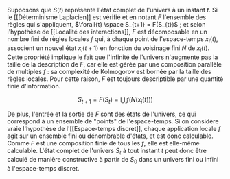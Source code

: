 Supposons que $S(t)$ représente l'état complet de l'univers à un instant $t$. Si le [[Déterminisme Laplacien]] est vérifié et en notant $F$ l'ensemble des règles qui s'appliquent, $\forall{t} \space S_{t+1} = F(S_{t})$ ; et selon l'hypothèse de [[Localité des interactions]], $F$ est décomposable en un nombre fini de règles locales $f$ qui, à chaque point de l'espace-temps $x_i(t)$, associent un nouvel état $x_i(t+1)$ en fonction du voisinage fini $N$ de $x_i(t)$. Cette propriété implique le fait que l'infinité de l'univers n'augmente pas la taille de la description de $F$, car elle est gérée par une composition parallèle de multiples $f$ : sa complexité de Kolmogorov est bornée par la taille des règles locales. Pour cette raison, $F$ est toujours descriptible par une quantité finie d'information.

$$
S_{t + 1} = F(S_{t}) = \bigcup_{i} f(N(x_i(t)))
$$

De plus, l'entrée et la sortie de $F$ sont des états de l'univers, ce qui correspond à un ensemble de "points" de l'espace-temps. Si on considère vraie l'hypothèse de l'[[Espace-temps discret]], chaque application locale $f$ agit sur un ensemble fini ou dénombrable d'états, et est donc calculable. Comme $F$ est une composition finie de tous les $f$, elle est elle-même calculable. L'état complet de l'univers $S_t$ à tout instant $t$ peut donc être calculé de manière constructive à partir de $S_0$ dans un univers fini ou infini à l'espace-temps discret.